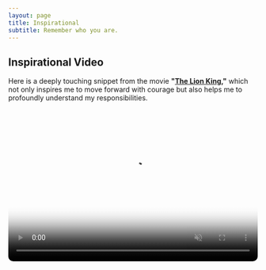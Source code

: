 ```yaml
---
layout: page
title: Inspirational
subtitle: Remember who you are.
---
```


## Inspirational Video

Here is a deeply touching snippet from the movie **"[The Lion King](https://en.wikipedia.org/wiki/The_Lion_King),"** which not only inspires me to move forward with courage but also helps me to profoundly understand my responsibilities.


<style>
/* CSS样式 */
.video-container {
  position: relative;
  padding-bottom: 56.25%; /* 16:9 的纵横比 */
  padding-top: 25px;
  height: 0;
  overflow: hidden; /* 确保圆角效果不超出容器 */
}
.video-container video {
  position: absolute;
  top: 0;
  left: 0;
  width: 100%;
  height: 100%;
  border-radius: 10px; /* 添加圆角 */
}
</style>

<div class="video-container">
<video controls muted playsinline poster="/assets/img/photos/2024/08/lion-king-cover.jpg">
  <source src="/assets/img/photos/2024/08/lion-king-clip.mp4" type="video/mp4">
  Your browser does not support the video tag.
</video>
</div>
